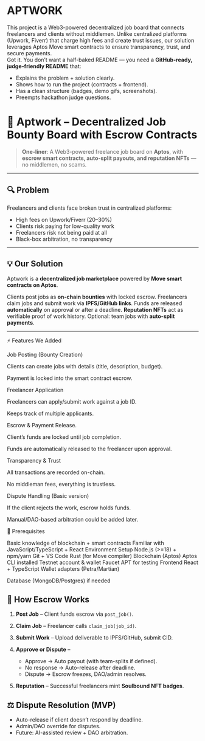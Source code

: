 # APTWORK
This project is a Web3-powered decentralized job board that connects freelancers and clients without middlemen. Unlike centralized platforms (Upwork, Fiverr) that charge high fees and create trust issues, our solution leverages Aptos Move smart contracts to ensure transparency, trust, and secure payments.  
Got it. You don’t want a half-baked README — you need a **GitHub-ready, judge-friendly README** that:

* Explains the problem + solution clearly.
* Shows how to run the project (contracts + frontend).
* Has a clean structure (badges, demo gifs, screenshots).
* Preempts hackathon judge questions.


# 💼 Aptwork – Decentralized Job Bounty Board with Escrow Contracts

> **One-liner**: A Web3-powered freelance job board on **Aptos**, with **escrow smart contracts, auto-split payouts, and reputation NFTs** — no middlemen, no scams.

---

## 🔍 Problem

Freelancers and clients face broken trust in centralized platforms:

*  High fees on Upwork/Fiverr (20–30%)
*  Clients risk paying for low-quality work
*  Freelancers risk not being paid at all
*  Black-box arbitration, no transparency

---

## 💡 Our Solution

Aptwork is a **decentralized job marketplace** powered by **Move smart contracts on Aptos**.

Clients post jobs as **on-chain bounties** with locked escrow.
 Freelancers claim jobs and submit work via **IPFS/GitHub links**.
 Funds are released **automatically** on approval or after a deadline.
 **Reputation NFTs** act as verifiable proof of work history.
 Optional: team jobs with **auto-split payments**.

---
⚡ Features We Added

Job Posting (Bounty Creation)

Clients can create jobs with details (title, description, budget).

Payment is locked into the smart contract escrow.

Freelancer Application

Freelancers can apply/submit work against a job ID.

Keeps track of multiple applicants.

Escrow & Payment Release.

Client’s funds are locked until job completion.

Funds are automatically released to the freelancer upon approval.

Transparency & Trust

All transactions are recorded on-chain.

No middleman fees, everything is trustless.

Dispute Handling (Basic version)

If the client rejects the work, escrow holds funds.

Manual/DAO-based arbitration could be added later.

🔑 Prerequisites 

Basic knowledge of blockchain + smart contracts
Familiar with JavaScript/TypeScript + React
Environment Setup
Node.js (>=18) + npm/yarn
Git + VS Code
Rust (for Move compiler)
Blockchain (Aptos)
Aptos CLI installed
Testnet account & wallet 
Faucet APT for testing
Frontend
React + TypeScript
Wallet adapters (Petra/Martian)

Database (MongoDB/Postgres) if needed
## 🔐 How Escrow Works

1. **Post Job** – Client funds escrow via `post_job()`.
2. **Claim Job** – Freelancer calls `claim_job(job_id)`.
3. **Submit Work** – Upload deliverable to IPFS/GitHub, submit CID.
4. **Approve or Dispute** –

   * Approve → Auto payout (with team-splits if defined).
   * No response → Auto-release after deadline.
   * Dispute → Escrow freezes, DAO/admin resolves.
5. **Reputation** – Successful freelancers mint **Soulbound NFT badges**.


## ⚖️ Dispute Resolution (MVP)

* Auto-release if client doesn’t respond by deadline.
* Admin/DAO override for disputes.
* Future: AI-assisted review + DAO arbitration.


